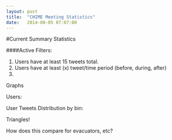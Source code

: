 ```yaml
---
layout: post
title:  "CHIME Meeting Statistics"
date:   2014-08-05 07:07:00
---
```


#Current Summary Statistics


####Active Filters:
1. Users have at least 15 tweets total.
2. Users have at least (x) tweet/time period (before, during, after)
3. 

Graphs

Users: 

User Tweets Distribution by bin:


Triangles!


How does this compare for evacuators, etc?

